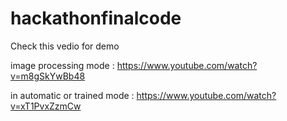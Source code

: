 # hackathonfinalcode


Check this vedio for demo

image processing mode : https://www.youtube.com/watch?v=m8gSkYwBb48

in automatic or trained mode : https://www.youtube.com/watch?v=xT1PvxZzmCw
